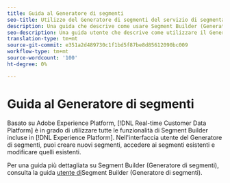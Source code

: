 ```yaml
---
title: Guida al Generatore di segmenti
seo-title: Utilizzo del Generatore di segmenti del servizio di segmentazione nella piattaforma dati cliente in tempo reale
description: Una guida che descrive come usare Segment Builder (Generatore di segmenti).
seo-description: Una guida utente che descrive come utilizzare il Generatore di segmenti del servizio di segmentazione sulla piattaforma dati cliente in tempo reale.
translation-type: tm+mt
source-git-commit: e351a2d489730c1f1bd5f87be8d85612090bc009
workflow-type: tm+mt
source-wordcount: '100'
ht-degree: 0%

---
```



# Guida al Generatore di segmenti

Basato su Adobe Experience Platform, [!DNL Real-time Customer Data Platform] è in grado di utilizzare tutte le funzionalità di Segment Builder incluse in [!DNL Experience Platform]. Nell&#39;interfaccia utente del Generatore di segmenti, puoi creare nuovi segmenti, accedere ai segmenti esistenti e modificare quelli esistenti.

Per una guida più dettagliata su Segment Builder (Generatore di segmenti), consulta la guida [utente di](../../segmentation/ui/segment-builder.md)Segment Builder (Generatore di segmenti).

